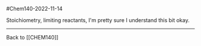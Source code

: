 #Chem140-2022-11-14

Stoichiometry, limiting reactants, I'm pretty sure I understand this bit okay.

---
Back to [[CHEM140]]